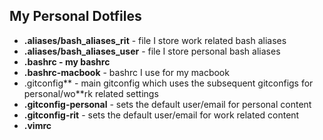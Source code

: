 ## My Personal Dotfiles

* **.aliases/bash_aliases_rit** - file I store work related bash aliases
* **.aliases/bash_aliases_user** - file I store personal bash aliases
* **.bashrc - my bashrc**
* **.bashrc-macbook** - bashrc I use for my macbook
* .gitconfig** - main gitconfig which uses the subsequent gitconfigs for personal/wo**rk related settings
* **.gitconfig-personal** - sets the default user/email for personal content
* **.gitconfig-rit** - sets the default user/email for work related content
* **.vimrc**